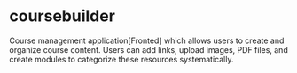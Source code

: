 # coursebuilder
Course management application[Fronted] which allows users to create and organize  course content. Users can add links, upload images, PDF files, and  create modules to categorize these resources systematically.
